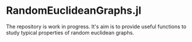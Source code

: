 # RandomEuclideanGraphs.jl
The repository is work in progress. It's aim is to provide useful functions to study typical properties of random euclidean graphs.
